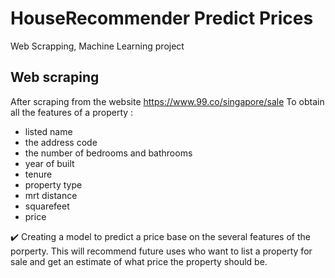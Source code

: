 # HouseRecommender Predict Prices
Web Scrapping, Machine Learning project

## Web scraping
 
After scraping from the website https://www.99.co/singapore/sale
To obtain all the features of a property :
* listed name
* the address code
* the number of bedrooms and bathrooms
* year of built
* tenure
* property type
* mrt distance
* squarefeet 
* price

✔️ Creating a model to predict a price base on the several features of the porperty. This will recommend future uses who want to list a property for sale and get an estimate of what price the property should be.
